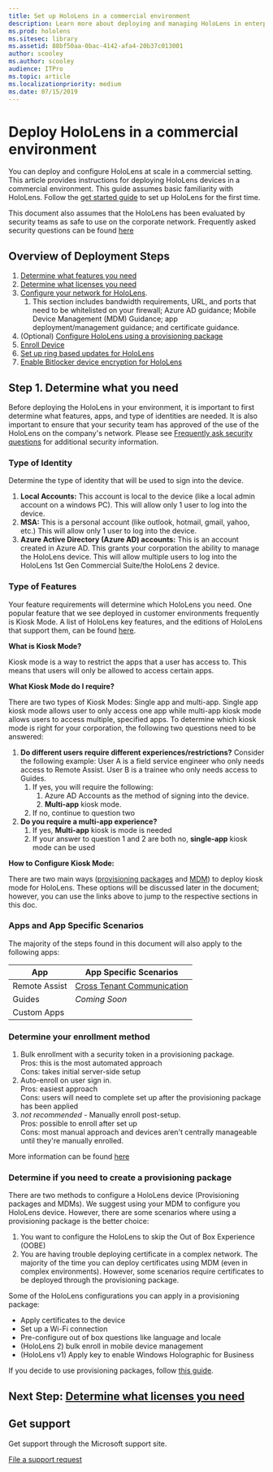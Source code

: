 ```yaml
---
title: Set up HoloLens in a commercial environment
description: Learn more about deploying and managing HoloLens in enterprise environments.
ms.prod: hololens
ms.sitesec: library
ms.assetid: 88bf50aa-0bac-4142-afa4-20b37c013001
author: scooley
ms.author: scooley
audience: ITPro
ms.topic: article
ms.localizationpriority: medium
ms.date: 07/15/2019
---
```


# Deploy HoloLens in a commercial environment

You can deploy and configure HoloLens at scale in a commercial setting. This article provides instructions for deploying HoloLens devices in a commercial environment. This guide assumes basic familiarity with HoloLens. Follow the [get started guide](hololens1-setup.md) to set up HoloLens for the first time.

This document also assumes that the HoloLens has been evaluated by security teams as safe to use on the corporate network. Frequently asked security questions can be found [here](hololens-faq-security.md)

## Overview of Deployment Steps

1. [Determine what features you need](hololens-requirements.md#step-1-determine-what-you-need)
1. [Determine what licenses you need](hololens-licenses-requirements.md)
1. [Configure your network for HoloLens](hololens-commercial-infrastructure.md).
    1. This section includes bandwidth requirements, URL, and ports that need to be whitelisted on your firewall; Azure AD guidance; Mobile Device Management (MDM) Guidance; app deployment/management guidance; and certificate guidance.
1. (Optional) [Configure HoloLens using a provisioning package](hololens-provisioning.md)
1. [Enroll Device](hololens-enroll-mdm.md)
1. [Set up ring based updates for HoloLens](hololens-updates.md)
1. [Enable Bitlocker device encryption for HoloLens](hololens-encryption.md)

## Step 1. Determine what you need

Before deploying the HoloLens in your environment, it is important to first determine what features, apps, and type of identities are needed. It is also important to ensure that your security team has approved of the use of the HoloLens on the company's network. Please see [Frequently ask security questions](hololens-faq-security.md) for additional security information.

### Type of Identity

Determine the type of identity that will be used to sign into the device.

1. **Local Accounts:** This account is local to the device (like a local admin account on a windows PC). This will allow only 1 user to log into the device.
2. **MSA:** This is a personal account (like outlook, hotmail, gmail, yahoo, etc.) This will allow only 1 user to log into the device.
3. **Azure Active Directory (Azure AD) accounts:** This is an account created in Azure AD. This grants your corporation the ability to manage the HoloLens device. This will allow multiple users to log into the HoloLens 1st Gen Commercial Suite/the HoloLens 2 device.

### Type of Features

Your feature requirements will determine which HoloLens you need. One popular feature that we see deployed in customer environments frequently is Kiosk Mode. A list of HoloLens key features, and the editions of HoloLens that support them, can be found [here](hololens-commercial-features.md).

**What is Kiosk Mode?**

Kiosk mode is a way to restrict the apps that a user has access to. This means that users will only be allowed to access certain apps.

**What Kiosk Mode do I require?**

There are two types of Kiosk Modes: Single app and multi-app. Single app kiosk mode allows user to only access one app while multi-app kiosk mode allows users to access multiple, specified apps. To determine which kiosk mode is right for your corporation, the following two questions need to be answered:

1. **Do different users require different experiences/restrictions?** Consider the following example: User A is a field service engineer who only needs access to Remote Assist. User B is a trainee who only needs access to Guides.
    1. If yes, you will require the following:
        1. Azure AD Accounts as the method of signing into the device.
        1. **Multi-app** kiosk mode.
    1. If no, continue to question two
1. **Do you require a multi-app experience?**
    1. If yes, **Multi-app** kiosk is mode is needed
    1. If your answer to question 1 and 2 are both no, **single-app** kiosk mode can be used

**How to Configure Kiosk Mode:**

There are two main ways ([provisioning packages](hololens-kiosk.md#set-up-kiosk-mode-using-a-provisioning-package-windows-10-version-1803) and [MDM](hololens-kiosk.md#set-up-kiosk-mode-using-microsoft-intune-or-mdm-windows-10-version-1803)) to deploy kiosk mode for HoloLens. These options will be discussed later in the document; however, you can use the links above to jump to the respective sections in this doc.

### Apps and App Specific Scenarios

The majority of the steps found in this document will also apply to the following apps:

| App | App Specific Scenarios |
| --- | --- |
| Remote Assist | [Cross Tenant Communication]()|
| Guides  | *Coming Soon* |
|Custom Apps | |

### Determine your enrollment method

1. Bulk enrollment with a security token in a provisioning package.  
  Pros: this is the most automated approach\
  Cons: takes initial server-side setup  
1. Auto-enroll on user sign in.  
  Pros: easiest approach  
  Cons: users will need to complete set up after the provisioning package has been applied
1. _not recommended_ - Manually enroll post-setup.  
  Pros: possible to enroll after set up  
  Cons: most manual approach and devices aren't centrally manageable until they're manually enrolled.

  More information can be found [here](hololens-enroll-mdm.md)

### Determine if you need to create a provisioning package

There are two methods to configure a HoloLens device (Provisioning packages and MDMs). We suggest using your MDM to configure you HoloLens device. However, there are some scenarios where using a provisioning package is the better choice:

1. You want to configure the HoloLens to skip the Out of Box Experience (OOBE)
1. You are having trouble deploying certificate in a complex network. The majority of the time you can deploy certificates using MDM (even in complex environments). However, some scenarios require certificates to be deployed through the provisioning package.

Some of the HoloLens configurations you can apply in a provisioning package:

- Apply certificates to the device
- Set up a Wi-Fi connection
- Pre-configure out of box questions like language and locale
- (HoloLens 2) bulk enroll in mobile device management
- (HoloLens v1) Apply key to enable Windows Holographic for Business

If you decide to use provisioning packages, follow [this guide](hololens-provisioning.md).

## Next Step: [Determine what licenses you need](hololens-licenses-requirements.md)

## Get support

Get support through the Microsoft support site.

[File a support request](https://support.microsoft.com/supportforbusiness/productselection?sapid=e9391227-fa6d-927b-0fff-f96288631b8f)
